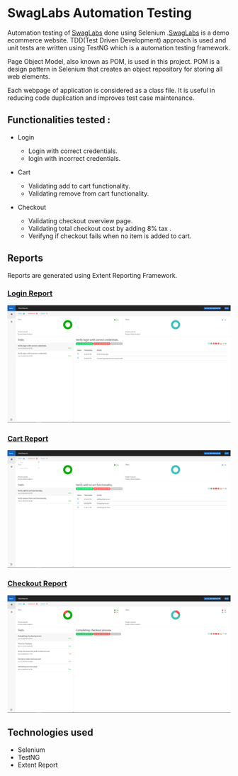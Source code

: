 # SwagLabs Automation Testing

Automation testing of [SwagLabs](https://www.saucedemo.com/) done using Selenium .[SwagLabs](https://www.saucedemo.com/) is a demo ecommerce website.
TDD(Test Driven Development) approach is used and unit tests are written using TestNG which is a automation testing framework.

Page Object Model, also known as POM, is used in this project. POM is a design pattern in Selenium that creates an object repository for storing all web elements. 

Each webpage of application is considered as a class file. It is useful in reducing code duplication and improves test case maintenance.


## Functionalities tested :

 - Login 
    - Login with correct credentials.
    - login with incorrect credentials.
    
 - Cart
    - Validating add to cart functionality.
    - Validating remove from cart functionality.
    
 - Checkout
    - Validating checkout overview page.
    - Validating total checkout cost by adding 8% tax .
    - Verifyng if checkout fails when no item is added to cart.

## Reports

Reports are generated using Extent Reporting Framework.

### [Login Report](./reports/swagLabsTestReport-Login.html)
![Login report](./reports/SwagLabs-Login.png)

### [Cart Report](./reports/swagLabsTestReport-Cart.html)
![Cart report](./reports/SwagLabs-Cart.png)

### [Checkout Report](./reports/swagLabsTestReport-Checkout.html)
![Checkout report](./reports/SwagLabs-Checkout.png)


## Technologies used

- Selenium
- TestNG
- Extent Report
